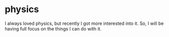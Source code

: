 # physics


I always loved physics, but recently I got more interested into it. So, I will be having full focus on the things I can do with it.
